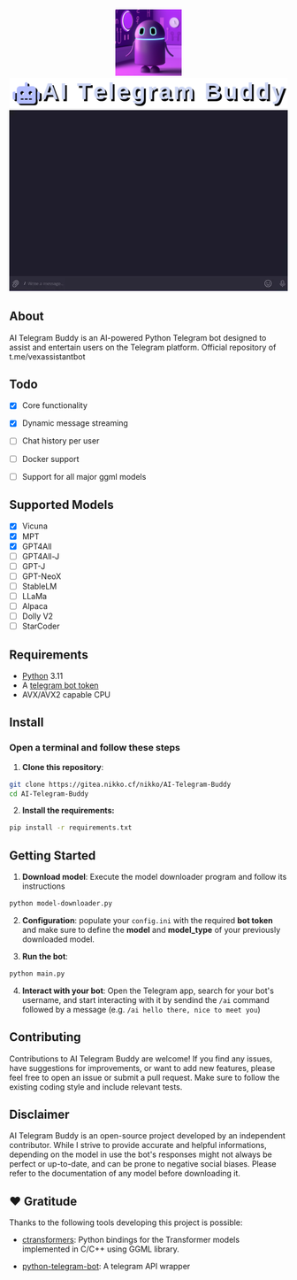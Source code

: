 <h3 align="center">
<img src="assets/buddy.png" height="120" width="120"/></br>
<img src="assets/logo.png"/></br>
<img src="assets/preview.webp"><br>
</h3>

## About
AI Telegram Buddy is an AI-powered Python Telegram bot designed to assist and entertain users on the Telegram platform. Official repository of t.me/vexassistantbot

## Todo

* [x] Core functionality
* [x] Dynamic message streaming
* [ ] Chat history per user
* [ ] Docker support
* [ ] Support for all major ggml models


## Supported Models

* [x] Vicuna
* [x] MPT
* [x] GPT4All
* [ ] GPT4All-J
* [ ] GPT-J
* [ ] GPT-NeoX
* [ ] StableLM
* [ ] LLaMa
* [ ] Alpaca
* [ ] Dolly V2
* [ ] StarCoder

## Requirements

- <a href=https://www.python.org/>Python</a> 3.11
- A <a href=https://core.telegram.org/bots/tutorial#obtain-your-bot-token>telegram bot token</a>
- AVX/AVX2 capable CPU

## Install


### Open a terminal and follow these steps

1. <b>Clone this repository</b>:

```bash 
git clone https://gitea.nikko.cf/nikko/AI-Telegram-Buddy
cd AI-Telegram-Buddy
```

2. <b>Install the requirements:</b>

```bash
pip install -r requirements.txt
```

## Getting Started

1. <b>Download model</b>: Execute the model downloader program and follow its instructions

```bash
python model-downloader.py
```

2. <b>Configuration</b>: populate your `config.ini` with the required <b>bot token</b> and make sure to define the <b>model</b> and <b>model_type</b> of your previously downloaded model.

3. <b>Run the bot</b>:

```bash
python main.py
```

4. <b>Interact with your bot</b>: Open the Telegram app, search for your bot's username, and start interacting with it by sendind the `/ai` command followed by a message (e.g. `/ai hello there, nice to meet you`)

## Contributing

Contributions to AI Telegram Buddy are welcome! If you find any issues, have suggestions for improvements, or want to add new features, please feel free to open an issue or submit a pull request. Make sure to follow the existing coding style and include relevant tests.

## Disclaimer

AI Telegram Buddy is an open-source project developed by an independent contributor. While I strive to provide accurate and helpful informations, depending on the model in use the bot's responses might not always be perfect or up-to-date, and can be prone to negative social biases. Please refer to the documentation of any model before downloading it.

## ❤️ Gratitude
Thanks to the following tools developing this project is possible:

- <a href=https://github.com/marella/ctransformers>ctransformers</a>: Python bindings for the Transformer models implemented in C/C++ using GGML library.

- <a href=https://python-telegram-bot.org/>python-telegram-bot</a>: A telegram API wrapper